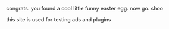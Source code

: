 congrats. you found a cool little funny easter egg.
now go. shoo

this site is used for testing ads and plugins
<body>
 <head>
<script data-cfasync='false' type='text/javascript' src='//p450098.clksite.com/adServe/banners?tid=450098_881002_0'></script>
<script data-cfasync='false' type='text/javascript' src='//p450098.clksite.com/adServe/banners?tid=450098_881002_3&tagid=9'></script>

  </head>
 </body>
